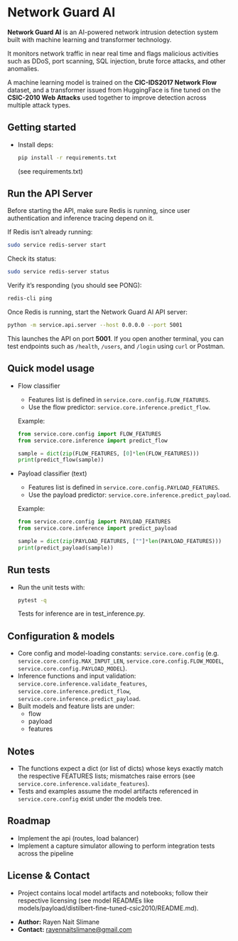 # Network Guard AI

**Network Guard AI** is an AI-powered network intrusion detection system built with machine learning and transformer technology. 

It monitors network traffic in near real time and flags malicious activities such as DDoS, port scanning, SQL injection, brute force attacks, and other anomalies. 

A machine learning model is trained on the **CIC-IDS2017 Network Flow** dataset, and a transformer issued from HuggingFace is fine tuned on the **CSIC-2010 Web Attacks** used together to improve detection across multiple attack types.

## Getting started
- Install deps:
  ```sh
  pip install -r requirements.txt
  ```
  (see requirements.txt)

## Run the API Server

Before starting the API, make sure Redis is running, since user authentication and inference tracing depend on it.

If Redis isn’t already running:
```sh
sudo service redis-server start
````

Check its status:

```sh
sudo service redis-server status
```

Verify it’s responding (you should see PONG):

```sh
redis-cli ping
```

Once Redis is running, start the Network Guard AI API server:

```sh
python -m service.api.server --host 0.0.0.0 --port 5001
```

This launches the API on port **5001**.
If you open another terminal, you can test endpoints such as `/health`, `/users`, and `/login` using `curl` or Postman.

## Quick model usage

- Flow classifier
  - Features list is defined in `service.core.config.FLOW_FEATURES`.
  - Use the flow predictor: `service.core.inference.predict_flow`.

  Example:
  ```python
  from service.core.config import FLOW_FEATURES
  from service.core.inference import predict_flow

  sample = dict(zip(FLOW_FEATURES, [0]*len(FLOW_FEATURES)))
  print(predict_flow(sample))
  ```

- Payload classifier (text)
  - Features list is defined in `service.core.config.PAYLOAD_FEATURES`.
  - Use the payload predictor: `service.core.inference.predict_payload`.

  Example:
  ```python
  from service.core.config import PAYLOAD_FEATURES
  from service.core.inference import predict_payload

  sample = dict(zip(PAYLOAD_FEATURES, [""]*len(PAYLOAD_FEATURES)))
  print(predict_payload(sample))
  ```

## Run tests
- Run the unit tests with:
  ```sh
  pytest -q
  ```
  Tests for inference are in test_inference.py.


## Configuration & models
- Core config and model-loading constants: `service.core.config` (e.g. `service.core.config.MAX_INPUT_LEN`, `service.core.config.FLOW_MODEL`, `service.core.config.PAYLOAD_MODEL`).
- Inference functions and input validation: `service.core.inference.validate_features`, `service.core.inference.predict_flow`, `service.core.inference.predict_payload`.
- Built models and feature lists are under:
  - flow
  - payload
  - features

## Notes
- The functions expect a dict (or list of dicts) whose keys exactly match the respective FEATURES lists; mismatches raise errors (see `service.core.inference.validate_features`).
- Tests and examples assume the model artifacts referenced in `service.core.config` exist under the models tree.

## Roadmap

- Implement the api (routes, load balancer)
- Implement a capture simulator allowing to perform integration tests across the pipeline

## License & Contact
- Project contains local model artifacts and notebooks; follow their respective licensing (see model READMEs like models/payload/distilbert-fine-tuned-csic2010/README.md).

* **Author:** Rayen Nait Slimane
* **Contact:** [rayennaitslimane@gmail.com](mailto:rayennaitslimane@gmail.com)
